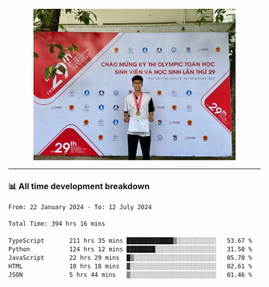 <p align="center"><img src="asset/header.jpg" width="80%"/></p>

---
<!-- 
<details>
  <summary>📃 My Resume</summary>

### Education

- 📖 **Information Technology**\
📆 10/2021 - present\
📍 **Thang Long University** - Hoang Mai, Hanoi, Vietnam -->

<!-- ### Experience
- 👨‍💻 **Full Stack Web Intern**\
📆 09/2022 - 12/2023\
📍 **TECH 5S** -  Luu Huu Phuong, Phuong My Dinh I, Nam Tu Liem, Hanoi.


- 👨‍💻 **Full Stack Web Fresher**\
📆 1/2022 - 05/2023\
📍 **TECH 5S** -  Luu Huu Phuong, Phuong My Dinh I, Nam Tu Liem, Hanoi.

- 👨‍💻 **Frontend Web Fresher**\
📆 11/2023 - present\
📍 **White Neuron** -  Mau Luong, Ha Dong, Hanoi, Vietnam
</details> -->

### 📊 All time development breakdown

<!--START_SECTION:waka-->

```txt
From: 22 January 2024 - To: 12 July 2024

Total Time: 394 hrs 16 mins

TypeScript       211 hrs 35 mins █████████████▒░░░░░░░░░░░   53.67 %
Python           124 hrs 12 mins ████████░░░░░░░░░░░░░░░░░   31.50 %
JavaScript       22 hrs 29 mins  █▒░░░░░░░░░░░░░░░░░░░░░░░   05.70 %
HTML             10 hrs 18 mins  ▓░░░░░░░░░░░░░░░░░░░░░░░░   02.61 %
JSON             5 hrs 44 mins   ▒░░░░░░░░░░░░░░░░░░░░░░░░   01.46 %
```

<!--END_SECTION:waka-->
